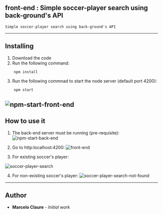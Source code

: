 ## front-end : Simple soccer-player search using back-ground's API
```
Simple soccer-player search using back-ground's API
```
---
## Installing

1. Download the code
2. Run the following command:
```
    npm install
```
3. Run the following commnad to start the node server (default port 4200):
```
    npm start
```
![npm-start-front-end](https://user-images.githubusercontent.com/24611413/67206478-b6b3bd00-f3df-11e9-8fa7-fffaaae63d98.jpg)
---
## How to use it
1. The back-end server must be running (pre-requisite):
![npm-start-back-end](https://user-images.githubusercontent.com/24611413/67206646-13af7300-f3e0-11e9-8474-040a7dc4e94d.jpg)
  
2. Go to http:localhost:4200:
![front-end](https://user-images.githubusercontent.com/24611413/67206749-49ecf280-f3e0-11e9-95cb-96f086559955.jpg)

3. For existing soccer's player:

![soccer-player-search](https://user-images.githubusercontent.com/24611413/67205976-cf6fa300-f3de-11e9-96d3-34df697a878f.jpg)

4. For non-existing soccer's player:
![soccer-player-search-not-found](https://user-images.githubusercontent.com/24611413/67205999-d5fe1a80-f3de-11e9-969d-890af6f17fc2.jpg)

---
## Author

* **Marcelo Claure** - *Initial work*
